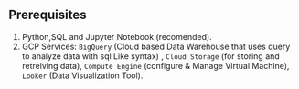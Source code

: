 ## Prerequisites 

1) Python,SQL and Jupyter Notebook (recomended).
2) GCP Services: `BigQuery` (Cloud based Data Warehouse that uses query to analyze data with sql Like syntax) , `Cloud Storage` (for storing and retreiving data), `Compute Engine` (configure & Manage Virtual Machine), `Looker` (Data Visualization Tool).